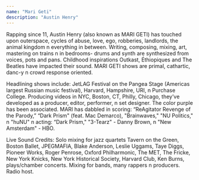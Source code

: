 ```yaml
---
name: "Mari Geti"
description: "Austin Henry"
---
```


Rapping since 11, Austin Henry (also known as MARI GETI) has touched upon outerspace, cycles of abuse, love, ego, robberies, landlords, the animal kingdom n everything in between. Writing, composing, mixing, art, mastering on trains n in bedrooms- drums and synth are synthesized from voices, pots and pans. Childhood inspirations Outkast, Éthiopiques and The Beatles have impacted their sound. MARI GETI shows are primal, cathartic, danc-y n crowd response oriented.

Headlining shows include: JetLAG Festival on the Pangea Stage (Americas largest Russian music festival), Harvard, Hampshire, URI, n Purchase College. Producing videos in NYC, Boston, CT, Philly, Chicago, they’ve developed as a producer, editor, performer, n set designer. The color purple has been associated. MARI has dabbled in scoring: “ReAgitator Revenge of the Parody,” “Dark Prism" (feat. Mac Demarco), "Brainwaves," "NU Politics," n "huNU" n acting: “Dark Prism," "3-Tearz" - Danny Brown, n "New Amsterdam" - HBO.

Live Sound Credits: Solo mixing for jazz quartets Tavern on the Green, Boston Ballet, JPEGMAFIA, Blake Anderson, Leslie Uggams, Taye Diggs, Pioneer Works, Roger Penrose, Oxford Philharmonic, The MET, The Fricke, New York Knicks, New York Historical Society, Harvard Club, Ken Burns, plays/chamber concerts. Mixing for bands, many rappers n producers. Radio host.
